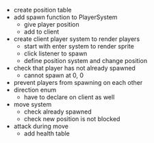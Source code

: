 - create position table
- add spawn function to PlayerSystem
  - give player position
  - add to client
- create client player system to render players
  - start with enter system to render sprite
  - click listener to spawn
  - define position system and change position
- check that player has not already spawned
  - cannot spawn at 0, 0
- prevent players from spawning on each other
- direction enum
  - have to declare on client as well
- move system
  - check already spawned
  - check new position is not blocked
- attack during move
  - add health table
